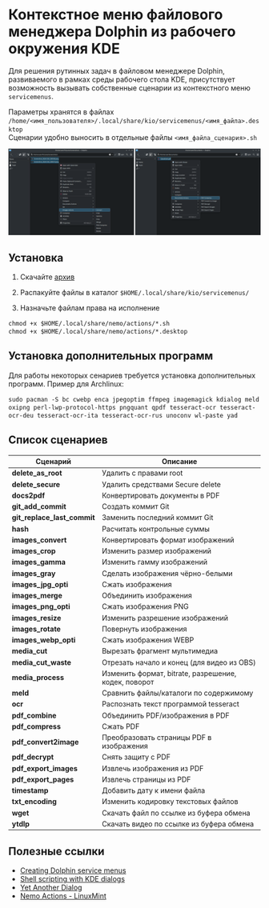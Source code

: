 # Контекстное меню файлового менеджера Dolphin из рабочего окружения KDE

Для решения рутинных задач в файловом менеджере Dolphin, развиваемого в рамках среды рабочего стола KDE, присутствует возможность вызывать собственные сценарии из контекстного меню `servicemenus`.

Параметры хранятся в файлах `/home/<имя_пользователя>/.local/share/kio/servicemenus/<имя_файла>.desktop`  
Сценарии удобно выносить в отдельные файлы `<имя_файла_сценария>.sh`  


![screenshot](docs/screenshot01.png)


## Установка

1. Скачайте [архив](https://github.com/tarman3/dolphine_servicemenus/archive/refs/heads/main.zip)

2. Распакуйте файлы в каталог `$HOME/.local/share/kio/servicemenus/`

3. Назначьте файлам права на исполнение

```
chmod +x $HOME/.local/share/nemo/actions/*.sh
chmod +x $HOME/.local/share/nemo/actions/*.desktop
```

## Установка дополнительных программ

Для работы некоторых сенариев требуется установка дополнительных программ.
Пример для Archlinux:

```
sudo pacman -S bc cwebp enca jpegoptim ffmpeg imagemagick kdialog meld oxipng perl-lwp-protocol-https pngquant qpdf tesseract-ocr tesseract-ocr-deu tesseract-ocr-ita tesseract-ocr-rus unoconv wl-paste yad
```

## Список сценариев

|Сценарий|Описание|
|---|---|
|**delete_as_root**|Удалить c правами root|
|**delete_secure**|Удалить средствами Secure delete|
|**docs2pdf**|Конвертировать документы в PDF|
|**git_add_commit**|Создать коммит Git|
|**git_replace_last_commit**|Заменить последний коммит Git|
|**hash**|Расчитать контрольные суммы|
|**images_convert**|Конвертировать формат изображений|
|**images_crop**|Изменить размер изображений|
|**images_gamma**|Изменить гамму изображений|
|**images_gray**|Сделать изображения чёрно-белыми|
|**images_jpg_opti**|Сжать изображения|
|**images_merge**|Объединить изображения|
|**images_png_opti**|Сжать изображения PNG|
|**images_resize**|Изменить разрешение изображений|
|**images_rotate**|Повернуть изображения|
|**images_webp_opti**|Сжать изображения WEBP|
|**media_cut**|Вырезать фрагмент мультимедиа|
|**media_cut_waste**|Отрезать начало и конец (для видео из OBS)|
|**media_process**|Изменить формат, bitrate, разрешение, кодек, поворот|
|**meld**|Сравнить файлы/каталоги по содержимому|
|**ocr**|Распознать текст программой tesseract|
|**pdf_combine**|Объединить PDF/изображения в PDF|
|**pdf_compress**|Сжать PDF|
|**pdf_convert2image**|Преобразовать страницы PDF в изображения|
|**pdf_decrypt**|Снять защиту с PDF|
|**pdf_export_images**|Извлечь изображения из PDF|
|**pdf_export_pages**|Извлечь страницы из PDF|
|**timestamp**|Добавить дату к имени файла|
|**txt_encoding**|Изменить кодировку текстовых файлов|
|**wget**|Скачать файл по ссылке из буфера обмена|
|**ytdlp**|Скачать видео по ссылке из буфера обмена|

## Полезные ссылки
- [Creating Dolphin service menus](https://develop.kde.org/docs/apps/dolphin/service-menus)  
- [Shell scripting with KDE dialogs](https://develop.kde.org/docs/administration/kdialog)  
- [Yet Another Dialog](https://github.com/v1cont/yad)  
- [Nemo Actions - LinuxMint](https://github.com/demonlibra/nemo-actions)  

